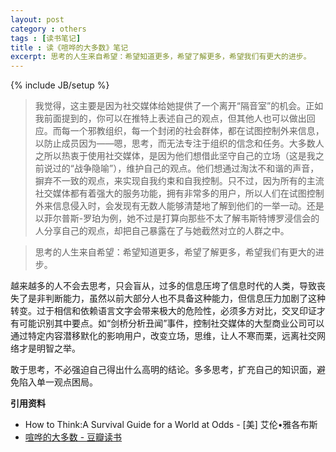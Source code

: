 ```yaml
---
layout: post
category : others
tags : [读书笔记]
title : 读《喧哗的大多数》笔记
excerpt: 思考的人生来自希望：希望知道更多，希望了解更多，希望我们有更大的进步。
---
```


{% include JB/setup %}


> 我觉得，这主要是因为社交媒体给她提供了一个离开“隔音室”的机会。正如我前面提到的，你可以在推特上表述自己的观点，但其他人也可以做出回应。而每一个邪教组织，每一个封闭的社会群体，都在试图控制外来信息，以防止成员因为——嗯，思考，而无法专注于组织的信念和任务。大多数人之所以热衷于使用社交媒体，是因为他们想借此坚守自己的立场（这是我之前说过的“战争隐喻”），维护自己的观点。他们想通过淘汰不和谐的声音，摒弃不一致的观点，来实现自我约束和自我控制。只不过，因为所有的主流社交媒体都有着强大的服务功能，拥有非常多的用户，所以人们在试图控制外来信息侵入时，会发现有无数人能够清楚地了解到他们的一举一动。还是以菲尔普斯-罗珀为例，她不过是打算向那些不太了解韦斯特博罗浸信会的人分享自己的观点，却把自己暴露在了与她截然对立的人群之中。

> 思考的人生来自希望：希望知道更多，希望了解更多，希望我们有更大的进步。 

越来越多的人不会去思考，只会盲从，过多的信息压垮了信息时代的人类，导致丧失了是非判断能力，虽然以前大部分人也不具备这种能力，但信息压力加剧了这种转变。过于相信和依赖语言文字会带来极大的危险性，必须多方对比，交叉印证才有可能识别其中要点。如“剑桥分析丑闻”事件，控制社交媒体的大型商业公司可以通过特定内容潜移默化的影响用户，改变立场，思维，让人不寒而栗，远离社交网络才是明智之举。

敢于思考，不必强迫自己得出什么高明的结论。多多思考，扩充自己的知识面，避免陷入单一观点困局。

**引用资料**

* How to Think:A Survival Guide for a World at Odds - [美] 艾伦•雅各布斯
* [喧哗的大多数 - 豆瓣读书](https://book.douban.com/subject/34951374/)